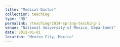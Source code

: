 ```yaml
---
title: "Medical Doctor"
collection: teaching
type: "MD"
permalink: /teaching/2014-spring-teaching-1
venue: "National University of Mexico, Department"
date: 2011-01-01
location: "Mexico City, Mexico"
---
```


